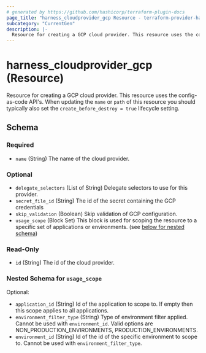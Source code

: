 ```yaml
---
# generated by https://github.com/hashicorp/terraform-plugin-docs
page_title: "harness_cloudprovider_gcp Resource - terraform-provider-harness"
subcategory: "CurrentGen"
description: |-
  Resource for creating a GCP cloud provider. This resource uses the config-as-code API's. When updating the name or path of this resource you should typically also set the create_before_destroy = true lifecycle setting.
---
```


# harness_cloudprovider_gcp (Resource)

Resource for creating a GCP cloud provider. This resource uses the config-as-code API's. When updating the `name` or `path` of this resource you should typically also set the `create_before_destroy = true` lifecycle setting.



<!-- schema generated by tfplugindocs -->
## Schema

### Required

- `name` (String) The name of the cloud provider.

### Optional

- `delegate_selectors` (List of String) Delegate selectors to use for this provider.
- `secret_file_id` (String) The id of the secret containing the GCP credentials
- `skip_validation` (Boolean) Skip validation of GCP configuration.
- `usage_scope` (Block Set) This block is used for scoping the resource to a specific set of applications or environments. (see [below for nested schema](#nestedblock--usage_scope))

### Read-Only

- `id` (String) The id of the cloud provider.

<a id="nestedblock--usage_scope"></a>
### Nested Schema for `usage_scope`

Optional:

- `application_id` (String) Id of the application to scope to. If empty then this scope applies to all applications.
- `environment_filter_type` (String) Type of environment filter applied. Cannot be used with `environment_id`. Valid options are NON_PRODUCTION_ENVIRONMENTS, PRODUCTION_ENVIRONMENTS.
- `environment_id` (String) Id of the id of the specific environment to scope to. Cannot be used with `environment_filter_type`.


